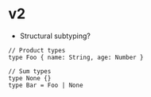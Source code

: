 # v2

- Structural subtyping?

```
// Product types
type Foo { name: String, age: Number }

// Sum types
type None {}
type Bar = Foo | None
```
